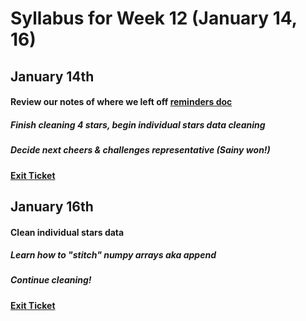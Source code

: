 # Syllabus for Week 12 (January 14, 16)


## January 14th
#### Review our notes of where we left off [reminders doc](https://docs.google.com/document/d/1T33oEk57HR7IdEYqC-OQjoi6RxEwKRKnnmIcyEWotqM/edit?usp=sharing)
##### Finish cleaning 4 stars, begin individual stars data cleaning
##### Decide next cheers & challenges representative (Sainy won!)
#### [Exit Ticket](https://docs.google.com/forms/d/e/1FAIpQLSfftMKYctEGVfuiOdgorBKmERJeUBgbRL4rlHf1-kWgpKU_Tg/viewform?usp=sf_link)



## January 16th
#### Clean individual stars data
##### Learn how to "stitch" numpy arrays aka append
##### Continue cleaning!
#### [Exit Ticket](https://docs.google.com/forms/d/e/1FAIpQLSfftMKYctEGVfuiOdgorBKmERJeUBgbRL4rlHf1-kWgpKU_Tg/viewform?usp=sf_link)
